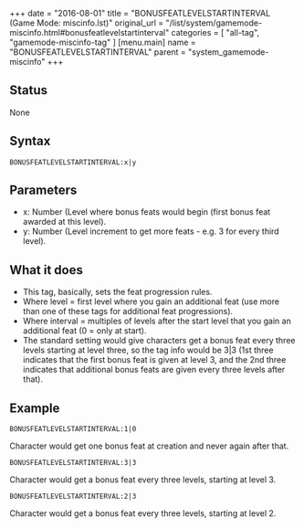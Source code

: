 +++
date = "2016-08-01"
title = "BONUSFEATLEVELSTARTINTERVAL (Game Mode: miscinfo.lst)"
original_url = "/list/system/gamemode-miscinfo.html#bonusfeatlevelstartinterval"
categories = [ "all-tag", "gamemode-miscinfo-tag" ]
[menu.main]
    name = "BONUSFEATLEVELSTARTINTERVAL"
    parent = "system_gamemode-miscinfo"
+++

## Status

None

## Syntax

`BONUSFEATLEVELSTARTINTERVAL:x|y`

## Parameters

-   x: Number (Level where bonus feats would begin
    (first bonus feat awarded at this level).
-   y: Number (Level increment to get more feats - e.g.
    3 for every third level).



What it does
------------

-   This tag, basically, sets the feat progression rules.
-   Where level = first level where you gain an additional feat (use
    more than one of these tags for additional feat progressions).
-   Where interval = multiples of levels after the start level that you
    gain an additional feat (0 = only at start).
-   The standard setting would give characters get a bonus feat every
    three levels starting at level three, so the tag info would be 3|3
    (1st three indicates that the first bonus feat is given at level 3,
    and the 2nd three indicates that additional bonus feats are given
    every three levels after that).

Example
-------

`BONUSFEATLEVELSTARTINTERVAL:1|0`

Character would get one bonus feat at creation and never again after
that.

`BONUSFEATLEVELSTARTINTERVAL:3|3`

Character would get a bonus feat every three levels, starting at level
3.

`BONUSFEATLEVELSTARTINTERVAL:2|3`

Character would get a bonus feat every three levels, starting at level
2.

